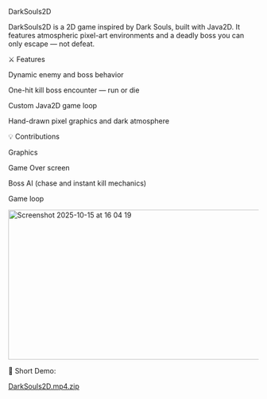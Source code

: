 DarkSouls2D

DarkSouls2D is a 2D game inspired by Dark Souls, built with Java2D. It features atmospheric pixel-art environments and a deadly boss you can only escape — not defeat.

⚔️ Features

Dynamic enemy and boss behavior

One-hit kill boss encounter — run or die

Custom Java2D game loop

Hand-drawn pixel graphics and dark atmosphere

💡 Contributions

Graphics

Game Over screen

Boss AI (chase and instant kill mechanics)

Game loop

<img width="687" height="301" alt="Screenshot 2025-10-15 at 16 04 19" src="https://github.com/user-attachments/assets/46ccc32c-55df-4638-b740-0fa62b9f74f2" />


 🔴 Short Demo:

[DarkSouls2D.mp4.zip](https://github.com/user-attachments/files/22928926/DarkSouls2D.mp4.zip)

